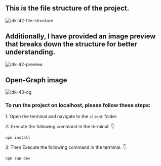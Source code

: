 ## This is the file structure of the project.

![idk-42-file-structure](https://github.com/movevirtual/idk-tailwindkit-instruction/assets/136367781/9268a158-ebfa-44f2-9c87-9455afe36232)

## Additionally, I have provided an image preview that breaks down the structure for better understanding.

![idk-42-preview](https://github.com/movevirtual/idk-tailwindkit-instruction/assets/136367781/329c9242-70d2-48ae-b124-f776c4a6d747)

## Open-Graph image
![idk-43-og](https://github.com/movevirtual/idk-tailwindkit-instruction/assets/136367781/371bcba0-c60b-4d91-bba8-a6fdee2bb436)

### To run the project on localhost, please follow these steps:

1: Open the terminal and navigate to the `client` folder.

2: Execute the following command in the terminal. 👇

```
npm install
```

3: Then Execute the following command in the terminal. 👇

```
npm run dev
```
